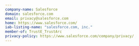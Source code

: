 ```yaml
---
company-name: Salesforce
domain: salesforce.com
email: privacy@salesforce.com
home: https://www.salesforce.com/
iab-listing-name: "salesforce.com, inc."
member-of: TrustE_TrustArc
privacy-policy: https://www.salesforce.com/company/privacy/
---
```




